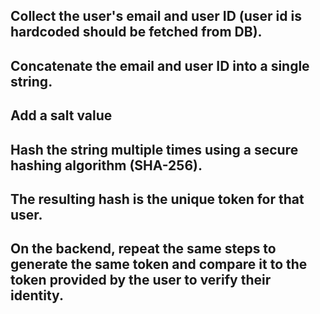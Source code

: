 ## Collect the user's email and user ID (user id is hardcoded should be fetched from DB).
## Concatenate the email and user ID into a single string.
## Add a salt value
## Hash the string multiple times using a secure hashing algorithm (SHA-256).
## The resulting hash is the unique token for that user.
## On the backend, repeat the same steps to generate the same token and compare it to the token provided by the user to verify their identity.
